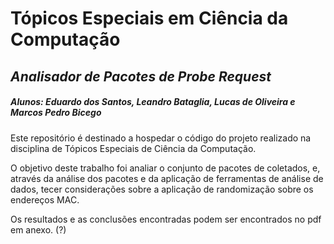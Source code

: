 # Tópicos Especiais em Ciência da Computação
## _Analisador de Pacotes de Probe Request_
##### Alunos: Eduardo dos Santos, Leandro Bataglia, Lucas de Oliveira e Marcos Pedro Bicego

Este repositório é destinado a hospedar o código do projeto realizado na disciplina de Tópicos Especiais de Ciência da Computação.

O objetivo deste trabalho foi analiar o conjunto de pacotes de coletados, e, através da análise dos pacotes e da aplicação de ferramentas de análise de dados, tecer considerações sobre a aplicação de randomização sobre os endereços MAC.

Os resultados e as conclusões encontradas podem ser encontrados no pdf em anexo. (?)
